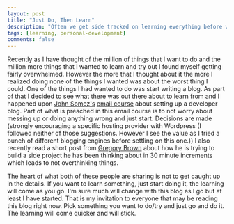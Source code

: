 ```yaml
---
layout: post
title: "Just Do, Then Learn"
description: "Often we get side tracked on learning everything before we act. We should change that."
tags: [learning, personal-development]
comments: false
---
```


Recently as I have thought of the million of things that I want to do and the million more things that I wanted to learn and try out I found myself getting fairly overwhelmed. However the more that I thought about it the more I realized doing none of the things I wanted was about the worst thing I could. One of the things I had wanted to do was start writing a blog. As part of that I decided to see what there was out there about to learn from and I happened upon [John Somez's](https://simpleprogrammer.com) [email course](https://simpleprogrammer.com/blog-course) about setting up a developer blog. Part of what is preached in this email course is to not worry about messing up or doing anything wrong and just start. Decisions are made (strongly encouraging a specific hosting provider with Wordpress (I followed neither of those suggestions. However I see the value as I tried a bunch of different blogging engines before settling on this one.)) I also recently read a short post from [Gregory Brown](https://twitter.com/practicingdev?lang=en) about how he is trying to build a side project he has been thinking about in 30 minute increments which leads to not overthinking things.

The heart of what both of these people are sharing is not to get caught up in the details. If you want to learn something, just start doing it, the learning will come as you go. I'm sure much will change with this blog as I go but at least I have started. That is my invitation to everyone that may be reading this blog right now. Pick something you want to do/try and just go and do it. The learning will come quicker and will stick. 

